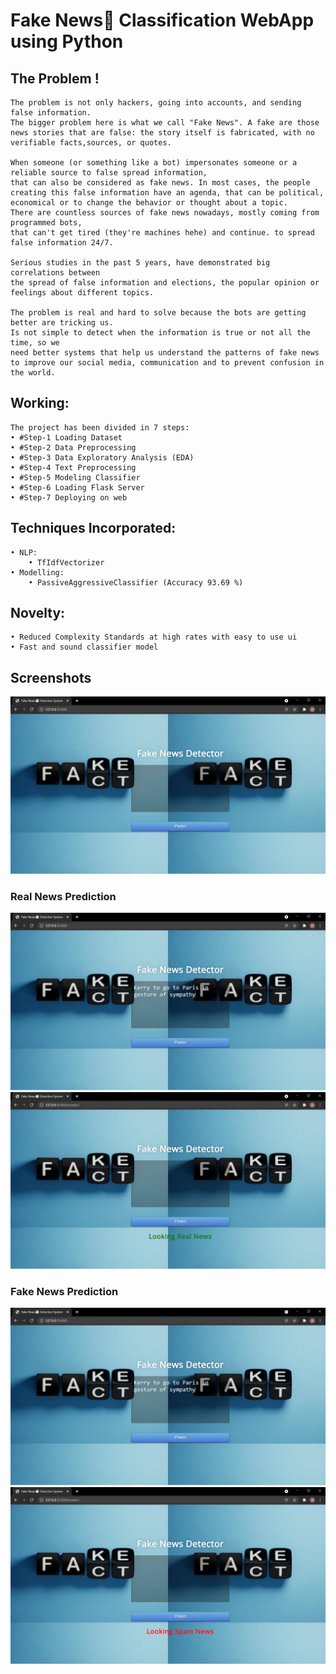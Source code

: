 #  Fake News📰 Classification WebApp using Python

## The Problem !
    The problem is not only hackers, going into accounts, and sending false information. 
    The bigger problem here is what we call "Fake News". A fake are those news stories that are false: the story itself is fabricated, with no verifiable facts,sources, or quotes.
    
    When someone (or something like a bot) impersonates someone or a reliable source to false spread information, 
    that can also be considered as fake news. In most cases, the people creating this false information have an agenda, that can be political, 
    economical or to change the behavior or thought about a topic.
    There are countless sources of fake news nowadays, mostly coming from programmed bots, 
    that can't get tired (they're machines hehe) and continue. to spread false information 24/7.
    
    Serious studies in the past 5 years, have demonstrated big correlations between 
    the spread of false information and elections, the popular opinion or feelings about different topics.
    
    The problem is real and hard to solve because the bots are getting better are tricking us. 
    Is not simple to detect when the information is true or not all the time, so we 
    need better systems that help us understand the patterns of fake news to improve our social media, communication and to prevent confusion in the world.

## Working:
    The project has been divided in 7 steps:
    • #Step-1 Loading Dataset
    • #Step-2 Data Preprocessing
    • #Step-3 Data Exploratory Analysis (EDA)
    • #Step-4 Text Preprocessing
    • #Step-5 Modeling Classifier
    • #Step-6 Loading Flask Server
    • #Step-7 Deploying on web
    
## Techniques Incorporated:
    • NLP:
        • TfIdfVectorizer
    • Modelling:
        • PassiveAggressiveClassifier (Accuracy 93.69 %)
    
## Novelty:
    • Reduced Complexity Standards at high rates with easy to use ui
    • Fast and sound classifier model


## Screenshots

![plot](./ss1.PNG)

### Real News Prediction
![plot](./ss2.PNG)
![plot](./ss3.PNG)

### Fake News Prediction
![plot](./ss2.PNG)
![plot](./ss4.PNG)




